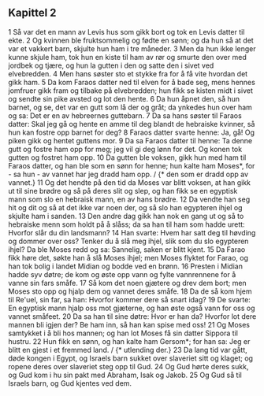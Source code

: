 ## Kapittel 2

1 Så var det en mann av Levis hus som gikk bort og tok en Levis datter til ekte.
2 Og kvinnen ble fruktsommelig og fødte en sønn; og da hun så at det var et vakkert barn, skjulte hun ham i tre måneder.
3 Men da hun ikke lenger kunne skjule ham, tok hun en kiste til ham av rør og smurte den over med jordbek og tjære, og hun la gutten i den og satte den i sivet ved elvebredden.
4 Men hans søster sto et stykke fra for å få vite hvordan det gikk ham.
5 Da kom Faraos datter ned til elven for å bade seg, mens hennes jomfruer gikk fram og tilbake på elvebredden; hun fikk se kisten midt i sivet og sendte sin pike avsted og lot den hente.
6 Da hun åpnet den, så hun barnet, og se, det var en gutt som lå der og gråt; da ynkedes hun over ham og sa: Det er en av hebreernes guttebarn.
7 Da sa hans søster til Faraos datter: Skal jeg gå og hente en amme til deg blandt de hebraiske kvinner, så hun kan fostre opp barnet for deg?
8 Faraos datter svarte henne: Ja, gå! Og piken gikk og hentet guttens mor.
9 Da sa Faraos datter til henne: Ta denne gutt og fostre ham opp for meg; jeg vil gi deg lønn for det. Og konen tok gutten og fostret ham opp.
10 Da gutten ble voksen, gikk hun med ham til Faraos datter, og han ble som en sønn for henne; hun kalte ham Moses*, for - sa hun - av vannet har jeg dradd ham opp. / {* den som er dradd opp av vannet.}
11 Og det hendte på den tid da Moses var blitt voksen, at han gikk ut til sine brødre og så på deres slit og slep, og han fikk se en egyptisk mann som slo en hebraisk mann, en av hans brødre.
12 Da vendte han seg hit og dit og så at det ikke var noen der, og så slo han egypteren ihjel og skjulte ham i sanden.
13 Den andre dag gikk han nok en gang ut og så to hebraiske menn som holdt på å slåss; da sa han til ham som hadde urett: Hvorfor slår du din landsmann?
14 Han svarte: Hvem har satt deg til høvding og dommer over oss? Tenker du å slå meg ihjel, slik som du slo egypteren ihjel? Da ble Moses redd og sa: Sannelig, saken er blitt kjent.
15 Da Farao fikk høre det, søkte han å slå Moses ihjel; men Moses flyktet for Farao, og han tok bolig i landet Midian og bodde ved en brønn.
16 Presten i Midian hadde syv døtre; de kom og øste opp vann og fylte vannrennene for å vanne sin fars småfe.
17 Så kom det noen gjætere og drev dem bort; men Moses sto opp og hjalp dem og vannet deres småfe.
18 Da de så kom hjem til Re'uel, sin far, sa han: Hvorfor kommer dere så snart idag?
19 De svarte: En egyptisk mann hjalp oss mot gjæterne, og han øste også vann for oss og vannet småfeet.
20 Da sa han til sine døtre: Hvor er han da? Hvorfor lot dere mannen bli igjen der? Be ham inn, så han kan spise med oss!
21 Og Moses samtykket i å bli hos mannen; og han lot Moses få sin datter Sippora til hustru.
22 Hun fikk en sønn, og han kalte ham Gersom*; for han sa: Jeg er blitt en gjest i et fremmed land. / {* utlending der.}
23 Da lang tid var gått, døde kongen i Egypt, og Israels barn sukket over slaveriet sitt og klaget; og ropene deres over slaveriet steg opp til Gud.
24 Og Gud hørte deres sukk, og Gud kom i hu sin pakt med Abraham, Isak og Jakob.
25 Og Gud så til Israels barn, og Gud kjentes ved dem.
